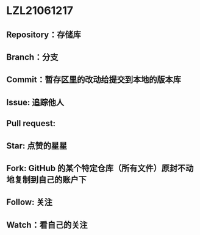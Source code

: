 # LZL21061217
## Repository：存储库
## Branch：分支
## Commit：暂存区里的改动给提交到本地的版本库
## Issue: 追踪他人
## Pull request:
## Star: 点赞的星星
## Fork: GitHub 的某个特定仓库（所有文件）原封不动地复制到自己的账户下
## Follow: 关注
## Watch：看自己的关注
